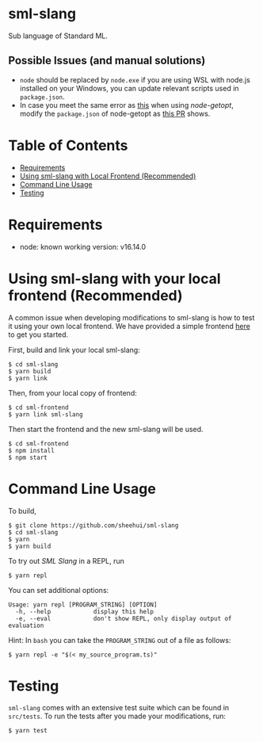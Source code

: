 # sml-slang

Sub language of Standard ML.

## Possible Issues (and manual solutions)

* `node` should be replaced by `node.exe` if you are using WSL with node.js installed on your Windows, you can update relevant scripts used in `package.json`.
* In case you meet the same error as [this](https://github.com/jiangmiao/node-getopt/issues/20) when using *node-getopt*, modify the `package.json` of node-getopt as [this PR](https://github.com/jiangmiao/node-getopt/pull/21/commits/05e498731c14b648fa332ca78d3a301c5e4be440) shows.

# Table of Contents

- [Requirements](#requirements)
- [Using sml-slang with Local Frontend (Recommended)](#using-sml-slang-with-your-local-frontend-recommended)
- [Command Line Usage](#usage)
- [Testing](#testing)

# Requirements

- node: known working version: v16.14.0

# Using sml-slang with your local frontend (Recommended)

A common issue when developing modifications to sml-slang is how to test it using your own local frontend. We have provided a simple frontend [here](https://github.com/sheehui/sml-frontend) to get you started.

First, build and link your local sml-slang:

```{.}
$ cd sml-slang
$ yarn build
$ yarn link
```

Then, from your local copy of frontend:

```{.}
$ cd sml-frontend
$ yarn link sml-slang
```

Then start the frontend and the new sml-slang will be used.

```{.}
$ cd sml-frontend
$ npm install
$ npm start
```

# Command Line Usage 

To build,

```{.}
$ git clone https://github.com/sheehui/sml-slang
$ cd sml-slang
$ yarn
$ yarn build
```

To try out _SML Slang_ in a REPL, run

```{.}
$ yarn repl
```

You can set additional options:

```{.}
Usage: yarn repl [PROGRAM_STRING] [OPTION]
  -h, --help            display this help
  -e, --eval            don't show REPL, only display output of evaluation
```

Hint: In `bash` you can take the `PROGRAM_STRING` out of a file as follows:

```{.}
$ yarn repl -e "$(< my_source_program.ts)"
```

# Testing

`sml-slang` comes with an extensive test suite which can be found in `src/tests`. To run the tests after you made your modifications, run:
```{.}
$ yarn test
```